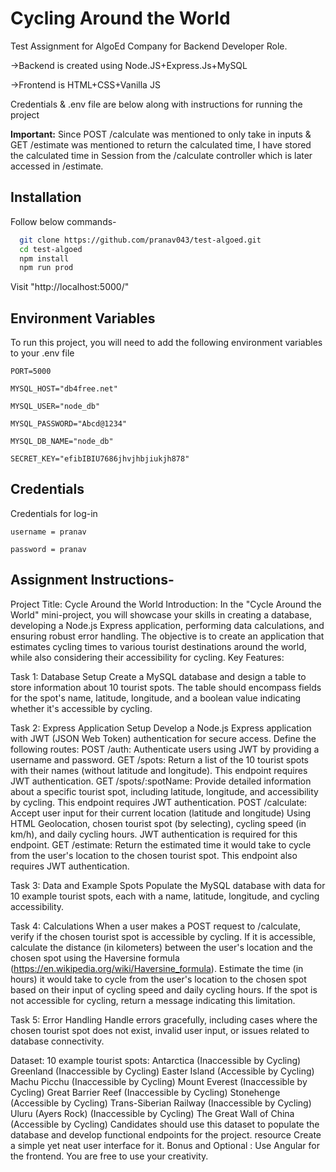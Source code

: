 
# Cycling Around the World

Test Assignment for AlgoEd Company for Backend Developer Role.

->Backend is created using Node.JS+Express.Js+MySQL

->Frontend is HTML+CSS+Vanilla JS

Credentials & .env file are below along with instructions for running the project

**Important:** Since POST /calculate was mentioned to only take in inputs & GET /estimate was mentioned to return the calculated time, I have stored the calculated time in Session from the /calculate controller which is later accessed in /estimate.
## Installation
Follow below commands-
```bash
  git clone https://github.com/pranav043/test-algoed.git
  cd test-algoed
  npm install
  npm run prod
```
Visit "http://localhost:5000/"
## Environment Variables

To run this project, you will need to add the following environment variables to your .env file

`PORT=5000`

`MYSQL_HOST="db4free.net"`

`MYSQL_USER="node_db"`

`MYSQL_PASSWORD="Abcd@1234"`

`MYSQL_DB_NAME="node_db"`

`SECRET_KEY="efibIBIU7686jhvjhbjiukjh878"`
## Credentials

Credentials for log-in

`username = pranav`

`password = pranav`
## Assignment Instructions-

Project Title: Cycle Around the World
Introduction:
In the "Cycle Around the World" mini-project, you will showcase your skills in creating a database, developing a Node.js Express application, performing data calculations, and ensuring robust error handling. The objective is to create an application that estimates cycling times to various tourist destinations around the world, while also considering their accessibility for cycling.
Key Features:

Task 1: Database Setup
Create a MySQL database and design a table to store information about 10 tourist spots.
The table should encompass fields for the spot's name, latitude, longitude, and a boolean value indicating whether it's accessible by cycling.

Task 2: Express Application Setup
Develop a Node.js Express application with JWT (JSON Web Token) authentication for secure access.
Define the following routes:
POST /auth: Authenticate users using JWT by providing a username and password.
GET /spots: Return a list of the 10 tourist spots with their names (without latitude and longitude). This endpoint requires JWT authentication.
GET /spots/:spotName: Provide detailed information about a specific tourist spot, including latitude, longitude, and accessibility by cycling. This endpoint requires JWT authentication.
POST /calculate: Accept user input for their current location (latitude and longitude) Using HTML Geolocation, chosen tourist spot (by selecting), cycling speed (in km/h), and daily cycling hours. JWT authentication is required for this endpoint.
GET /estimate: Return the estimated time it would take to cycle from the user's location to the chosen tourist spot. This endpoint also requires JWT authentication.

Task 3: Data and Example Spots
Populate the MySQL database with data for 10 example tourist spots, each with a name, latitude, longitude, and cycling accessibility.

Task 4: Calculations
When a user makes a POST request to /calculate, verify if the chosen tourist spot is accessible by cycling.
If it is accessible, calculate the distance (in kilometers) between the user's location and the chosen spot using the Haversine formula (https://en.wikipedia.org/wiki/Haversine_formula).
Estimate the time (in hours) it would take to cycle from the user's location to the chosen spot based on their input of cycling speed and daily cycling hours.
If the spot is not accessible for cycling, return a message indicating this limitation.

Task 5: Error Handling
Handle errors gracefully, including cases where the chosen tourist spot does not exist, invalid user input, or issues related to database connectivity.

Dataset:
10 example tourist spots:
Antarctica (Inaccessible by Cycling)
Greenland (Inaccessible by Cycling)
Easter Island (Accessible by Cycling)
Machu Picchu (Inaccessible by Cycling)
Mount Everest (Inaccessible by Cycling)
Great Barrier Reef (Inaccessible by Cycling)
Stonehenge (Accessible by Cycling)
Trans-Siberian Railway (Inaccessible by Cycling)
Uluru (Ayers Rock) (Inaccessible by Cycling)
The Great Wall of China (Accessible by Cycling)
Candidates should use this dataset to populate the database and develop functional endpoints for the project.
resource
Create a simple yet neat user interface for it.
Bonus and Optional : Use Angular for the frontend.
You are free to use your creativity.
